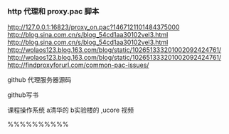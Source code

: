 ### http 代理和 proxy.pac 脚本


http://127.0.0.1:16823/proxy_on.pac?1467121101484375000  
http://blog.sina.com.cn/s/blog_54cd1aa30102vel3.html  
http://blog.sina.com.cn/s/blog_54cd1aa30102vel3.html
http://wolaos123.blog.163.com/blog/static/102651333201002092424761/  
http://wolaos123.blog.163.com/blog/static/102651333201002092424761/  
http://findproxyforurl.com/common-pac-issues/

github 代理服务器源码

github写书


课程操作系统
a清华的 b实验楼的 ,ucore 视频

%%%%%%%%%%
